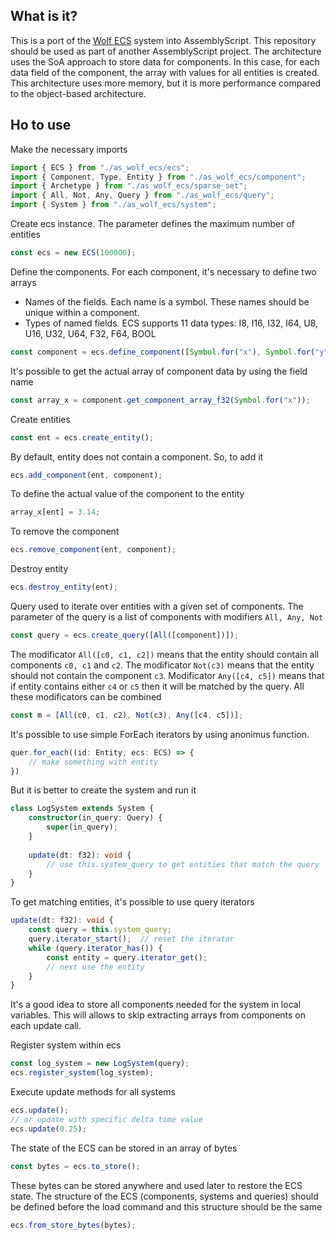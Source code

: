 ## What is it?

This is a port of the [Wolf ECS](https://github.com/EnderShadow8/wolf-ecs) system into AssemblyScript. This repository should be used as part of another AssemblyScript project. The architecture uses the SoA approach to store data for components. In this case, for each data field of the component, the array with values for all entities is created. This architecture uses more memory, but it is more performance compared to the object-based architecture.

## Ho to use

Make the necessary imports
```typescript
import { ECS } from "./as_wolf_ecs/ecs";
import { Component, Type, Entity } from "./as_wolf_ecs/component";
import { Archetype } from "./as_wolf_ecs/sparse_set";
import { All, Not, Any, Query } from "./as_wolf_ecs/query";
import { System } from "./as_wolf_ecs/system";
```

Create ecs instance. The parameter defines the maximum number of entities

```typescript
const ecs = new ECS(100000);
```

Define the components. For each component, it's necessary to define two arrays
* Names of the fields. Each name is a symbol. These names should be unique within a component.
* Types of named fields. ECS supports 11 data types: I8, I16, I32, I64, U8, U16, U32, U64, F32, F64, BOOL
```typescript
const component = ecs.define_component([Symbol.for("x"), Symbol.for("y")], [Type.F32, Type.F32]);
```

It's possible to get the actual array of component data by using the field name
```typescript
const array_x = component.get_component_array_f32(Symbol.for("x"));
```

Create entities
```typescript
const ent = ecs.create_entity();
```

By default, entity does not contain a component. So, to add it
```typescript
ecs.add_component(ent, component);
```

To define the actual value of the component to the entity
```typescript
array_x[ent] = 3.14;
```

To remove the component
```typescript
ecs.remove_component(ent, component);
```

Destroy entity
```typescript
ecs.destroy_entity(ent);
```

Query used to iterate over entities with a given set of components. The parameter of the query is a list of components with modifiers ```All, Any, Not```
```typescript
const query = ecs.create_query([All([component])]);
```

The modificator ```All([c0, c1, c2])``` means that the entity should contain all components ```c0, c1``` and ```c2```. The modificator ```Not(c3)``` means that the entity should not contain the component ```c3```. Modificator ```Any([c4, c5])``` means that if entity contains either ```c4``` or ```c5``` then it will be matched by the query. All these modificators can be combined
```typescript
const m = [All(c0, c1, c2), Not(c3), Any([c4, c5])];
```

It's possible to use simple ForEach iterators by using anonimus function.
```typescript
quer.for_each((id: Entity, ecs: ECS) => {
    // make something with entity
})
```

But it is better to create the system and run it
```typescript
class LogSystem extends System {
    constructor(in_query: Query) {
        super(in_query);
    }
    
    update(dt: f32): void {
        // use this.system_query to get entities that match the query
    }
}
```

To get matching entities, it's possible to use query iterators
```typescript
update(dt: f32): void {
    const query = this.system_query;
    query.iterator_start();  // reset the iterator
    while (query.iterator_has()) {
        const entity = query.iterator_get();
        // next use the entity
    }
}
```

It's a good idea to store all components needed for the system in local variables. This will allows to skip extracting arrays from components on each update call.

Register system within ecs
```typescript
const log_system = new LogSystem(query);
ecs.register_system(log_system);
```

Execute update methods for all systems
```typescript
ecs.update();
// or update with specific delta time value
ecs.update(0.25);
```

The state of the ECS can be stored in an array of bytes
```typescript
const bytes = ecs.to_store();
```

These bytes can be stored anywhere and used later to restore the ECS state. The structure of the ECS (components, systems and queries) should be defined before the load command and this structure should be the same
```typescript
ecs.from_store_bytes(bytes);
```
